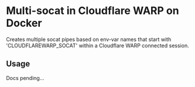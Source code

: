 # Multi-socat in Cloudflare WARP on Docker

Creates multiple socat pipes based on env-var names that start with 'CLOUDFLAREWARP_SOCAT'
within a Cloudflare WARP connected session.

## Usage

Docs pending...
